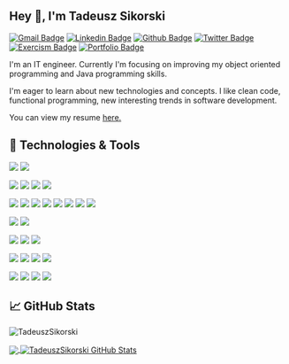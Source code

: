## Hey 👋, I'm Tadeusz Sikorski
[![Gmail Badge](https://img.shields.io/badge/-sikorski.tadeusz@int.pl-c14438?style=flat&logo=Gmail&logoColor=white&link=mailto:sikorski.tadeusz@int.pl)](mailto:sikorski.tadeusz@int.pl) 
[![Linkedin Badge](https://img.shields.io/badge/LinkedIn-0077B5?style=flat&logo=linkedin&logoColor=white)](https://www.linkedin.com/in/tadeusz-sikorski-210b45183/) 
[![Github Badge](https://img.shields.io/badge/-TadeuszSikorski-black?style=flat&logo=github&logoColor=white&link=https://github.com/TadeuszSikorski/)](https://www.github.com/TadeuszSikorski/) 
[![Twitter Badge](https://img.shields.io/badge/-TadeuszSikors11-00acee?style=flat&logo=twitter&logoColor=white&link=https://twitter.com/TadeuszSikors11/)](https://www.twitter.com/TadeuszSikors11/) 
[![Exercism Badge](https://img.shields.io/badge/-TadeuszSikorski-lightgrey?style=flat&logo=exercism&logoColor=black)](https://exercism.io/profiles/TadeuszSikorski) 
[![Portfolio Badge](https://img.shields.io/badge/portfolio-web-blue?style=flat)](https://tadeuszsikorski.github.io/) 

<p align='left'>I'm an IT engineer. Currently I'm focusing on improving my object oriented programming and Java programming skills. 

I'm eager to learn about new technologies and concepts. I like clean code, functional programming, new interesting trends in software development.</p>

<p align='left'> You can view my resume <a href='https://drive.google.com/file/d/1mqTxTGPR2QCOpuIetzsp5Ag2tSb9iNtM/view?usp=sharing ' target=_blank><u>here</u>.</a></p>

## 🔧 Technologies & Tools
![](https://img.shields.io/badge/OS-Windows-informational?style=flat&logo=windows&logoColor=white&color=lightgrey)
![](https://img.shields.io/badge/OS-Linux-informational?style=flat&logo=linux&logoColor=white&color=lightgrey)

![](https://img.shields.io/badge/Editor-IntelliJ_IDEA-informational?style=flat&logo=intellij-idea&logoColor=white&color=green)
![](https://img.shields.io/badge/Editor-Visual_Studio-informational?style=flat&logo=visual-studio&logoColor=white&color=green)
![](https://img.shields.io/badge/Editor-Visual_Studio_Code-informational?style=flat&logo=visual-studio-code&logoColor=white&color=green)
![](https://img.shields.io/badge/Editor-Vim-informational?style=flat&logo=vim&logoColor=white&color=green)

![](https://img.shields.io/badge/Code-Java-informational?style=flat&logo=java&logoColor=white&color=brightgreen)
![](https://img.shields.io/badge/Code-Python-informational?style=flat&logo=python&logoColor=white&color=brightgreen)
![](https://img.shields.io/badge/Code-Rust-informational?style=flat&logo=rust&logoColor=white&color=brightgreen)
![](https://img.shields.io/badge/Code-CSharp-informational?style=flat&logo=c-sharp&logoColor=white&color=brightgreen)
![](https://img.shields.io/badge/Code-TypeScript-informational?style=flat&logo=typescript&logoColor=white&color=brightgreen)
![](https://img.shields.io/badge/Code-JavaScript-informational?style=flat&logo=javascript&logoColor=white&color=brightgreen)
![](https://img.shields.io/badge/Code-Elm-informational?style=flat&logo=elm&logoColor=white&color=brightgreen)
![](https://img.shields.io/badge/Code-C++-informational?style=flat&logo=cplusplus&logoColor=white&color=brightgreen)

![](https://img.shields.io/badge/Web-HTML5-informational?style=flat&logo=html5&logoColor=white&color=lightblue)
![](https://img.shields.io/badge/Web-Sass-informational?style=flat&logo=sass&logoColor=white&color=lightblue)

![](https://img.shields.io/badge/Tools-Terminal-informational?style=flat&logo=windows-terminal&logoColor=white&color=blue)
![](https://img.shields.io/badge/Tools-Git-informational?style=flat&logo=git&logoColor=white&color=blue)
![](https://img.shields.io/badge/Tools-Travis_CI-informational?style=flat&logo=travis-ci&logoColor=white&color=blue)

![](https://img.shields.io/badge/Tools-Spring_Boot-informational?style=flat&logo=spring&logoColor=white&color=blue)
![](https://img.shields.io/badge/Tools-Maven-informational?style=flat&logo=apache-maven&logoColor=white&color=blue)
![](https://img.shields.io/badge/Tools-Gradle-informational?style=flat&logo=gradle&logoColor=white&color=blue)
![](https://img.shields.io/badge/Tools-Angular-informational?style=flat&logo=angular&logoColor=white&color=blue)

![](https://img.shields.io/badge/Database-PostgreSQL-informational?style=flat&logo=postgresql&logoColor=white&color=yellow)
![](https://img.shields.io/badge/Database-MySQL-informational?style=flat&logo=mysql&logoColor=white&color=yellow)
![](https://img.shields.io/badge/Database-MariaDB-informational?style=flat&logo=mariadb&logoColor=white&color=yellow)
![](https://img.shields.io/badge/Database-MongoDB-informational?style=flat&logo=mongodb&logoColor=white&color=yellow)

## &#x1f4c8; GitHub Stats
<p align=left> <img src=https://komarev.com/ghpvc/?username=TadeuszSikorski alt=TadeuszSikorski /> </p>
<a href="https://github.com/TadeuszSikorski/TadeuszSikorski">
  <img align="center" src="https://github-readme-stats.vercel.app/api/top-langs/?username=TadeuszSikorski&hide=html&title_color=ffffff&text_color=c9cacc&icon_color=2bbc8a&bg_color=1d1f21" />
</a>
<a href="https://github.com/TadeuszSikorski/TadeuszSikorski">
  <img align="center" src="https://github-readme-stats.vercel.app/api?username=TadeuszSikorski&show_icons=true&line_height=27&count_private=true&title_color=ffffff&text_color=c9cacc&icon_color=2bbc8a&bg_color=1d1f21" alt="TadeuszSikorski GitHub Stats" />
</a>
